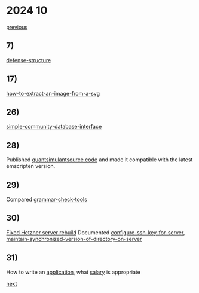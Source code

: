 # 2024 10

[previous](2024-09.md)

## 7)
[defense-structure](../../topics/master-thesis/planing/defense-structure.md)

## 17)
[how-to-extract-an-image-from-a-svg](../../topics/tools/linux/how-to-extract-an-image-from-a-svg.md)

## 26)
[simple-community-database-interface](../../topics/code/interfaces/simple-community-database-interface.md)

## 28)
Published [quantsimulant](https://quantsimulant.de)[source code](https://github.com/gratach/quantsimulant/tree/master) and made it compatible with the latest emscripten version.

## 29)
Compared [grammar-check-tools](../../topics/tools/web-pages/grammar-check-tools.md)

## 30)
[Fixed Hetzner server rebuild](../../topics/code/bugs/rebuilding-the-hetzner-server.md)
Documented [configure-ssh-key-for-server](../../topics/code/server/configure-ssh-key-for-server.md), [maintain-synchronized-version-of-directory-on-server](../../topics/code/server/maintain-synchronized-version-of-directory-on-server.md)
## 31)
How to write an [application](../../topics/job/application/application-documents.md), what [salary](../../topics/job/application/salary.md) is appropriate

[next](2024-11.md)
